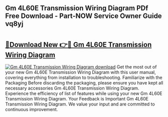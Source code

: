 ## Gm 4L60E Transmission Wiring Diagram PDf Free Download - Part-NOW Service Owner Guide vq8yj

# <h2><a href="http://dfkb829.blite.top/?on=Gm+4L60E+Transmission+Wiring+Diagram">🔗Download New 👉🔴 Gm 4L60E Transmission Wiring Diagram</a></h2>

[![Gm 4L60E Transmission Wiring Diagram download](https://i.imgur.com/lujVjoI.png)](http://dfkb829.blite.top/?on=Gm+4L60E+Transmission+Wiring+Diagram)
Get the most out of your new Gm 4L60E Transmission Wiring Diagram with this user manual, covering everything from installation to troubleshooting. Familiarize with the Packaging Before discarding the packaging, please ensure you have kept all necessary accessories Gm 4L60E Transmission Wiring Diagram. Experience the efficiency of list of features while using your new Gm 4L60E Transmission Wiring Diagram. Your Feedback is Important Gm 4L60E Transmission Wiring Diagram. We value your input and are committed to continuous improvement.
